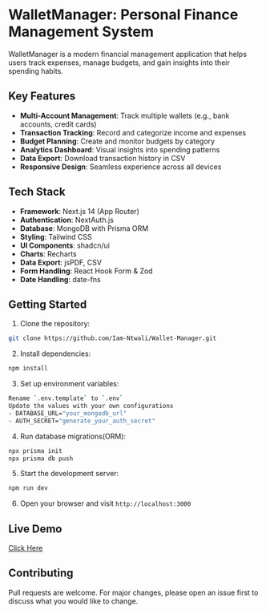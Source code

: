 # WalletManager: Personal Finance Management System

WalletManager is a modern financial management application that helps users track expenses, manage budgets, and gain insights into their spending habits.

## Key Features

- **Multi-Account Management**: Track multiple wallets (e.g., bank accounts, credit cards)
- **Transaction Tracking**: Record and categorize income and expenses
- **Budget Planning**: Create and monitor budgets by category
- **Analytics Dashboard**: Visual insights into spending patterns
- **Data Export**: Download transaction history in CSV
- **Responsive Design**: Seamless experience across all devices

## Tech Stack

- **Framework**: Next.js 14 (App Router)
- **Authentication**: NextAuth.js
- **Database**: MongoDB with Prisma ORM
- **Styling**: Tailwind CSS
- **UI Components**: shadcn/ui
- **Charts**: Recharts
- **Data Export**: jsPDF, CSV
- **Form Handling**: React Hook Form & Zod
- **Date Handling**: date-fns

## Getting Started

1. Clone the repository:

```bash
git clone https://github.com/Iam-Ntwali/Wallet-Manager.git
```

2. Install dependencies:

```bash
npm install
```

3. Set up environment variables:

```bash
Rename `.env.template` to `.env`
Update the values with your own configurations
- DATABASE_URL="your_mongodb_url"
- AUTH_SECRET="generate_your_auth_secret"
```

4. Run database migrations(ORM):

```bash
npx prisma init
npx prisma db push
```

5. Start the development server:

```bash
npm run dev
```

6. Open your browser and visit `http://localhost:3000`

## Live Demo

[Click Here](https://wm-coa.vercel.app)

## Contributing

Pull requests are welcome. For major changes, please open an issue first to discuss what you would like to change.
